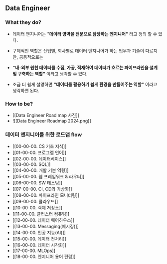## Data Engineer
### What they do?
- 데이터 엔지니어는 "**데이터 영역을 전문으로 담당하는 엔지니어"** 라고 정의 할 수 있다.

- 구체적인 역할은 산업별, 회사별로 데이터 엔지니어가 하는 업무과 기술이 다르지만, 공통적으로는 

- **"내-외부 원천 데이터를 수집, 가공, 적재하여 데이터가 흐르는 파이프라인을 설계 및 구축하는 역할"** 이라고 생각할 수 있다.

- 조금 더 쉽게 설명하면 **"데이터를 활용하기 쉽게 환경을 만들어주는 역할"** 이라고 생각하면 된다.
### How to be?
- [[Data Engineer Road map 사진]]
- ![[Data Engineer Roadmap 2024.png]]

### 데이터 엔지니어를 위한 로드맵 flow
- [[00-00-00. CS 기초 지식]]
- [[01-00-00. 프로그램 언어]]
- [[02-00-00. 데이터베이스]]
- [[03-00-00. SQL]]
- [[04-00-00. 개발 기본 역량]]
- [[05-00-00. 웹 프레임워크 & 라우터]]
- [[06-00-00. SW 테스팅]]
- [[07-00-00. CI, CD와 가상화]]
- [[08-00-00. 파이프라인 모니터링]]
- [[09-00-00. 클라우드]]
- [[10-00-00. 객체 저장소]]
- [[11-00-00. 클러스터 컴퓨팅]]
- [[12-00-00. 데이터 웨어하우스]]
- [[13-00-00. Messaging(메시징)]]
- [[14-00-00. 인공 지능(AI)]]
- [[15-00-00. 데이터 전처리]]
- [[16-00-00. 데이터 시각화]]
- [[17-00-00. MLOps]]
- [[18-00-00. 엔지니어 용어 편람]]